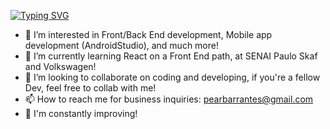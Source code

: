 [![Typing SVG](https://readme-typing-svg.demolab.com/?lines=Sejam+muito+bem+vindos...;Welcome+to+the+profile+of...;Pedro+Arthur+Barrantes&center=true)](https://git.io/typing-svg)
- 👀 I’m interested in Front/Back End development, Mobile app development (AndroidStudio), and much more!
- 🌱 I’m currently learning React on a Front End path, at SENAI Paulo Skaf and Volkswagen!
- 💞️ I’m looking to collaborate on coding and developing, if you're a fellow Dev, feel free to collab with me!
- 📫 How to reach me for business inquiries: pearbarrantes@gmail.com
- 🧠 I'm constantly improving!
<!---
PedroArthurBarrantesDev/PedroArthurBarrantesDev is a ✨ special ✨ repository because its `README.md` (this file) appears on your GitHub profile.
You can click the Preview link to take a look at your changes.
--->
